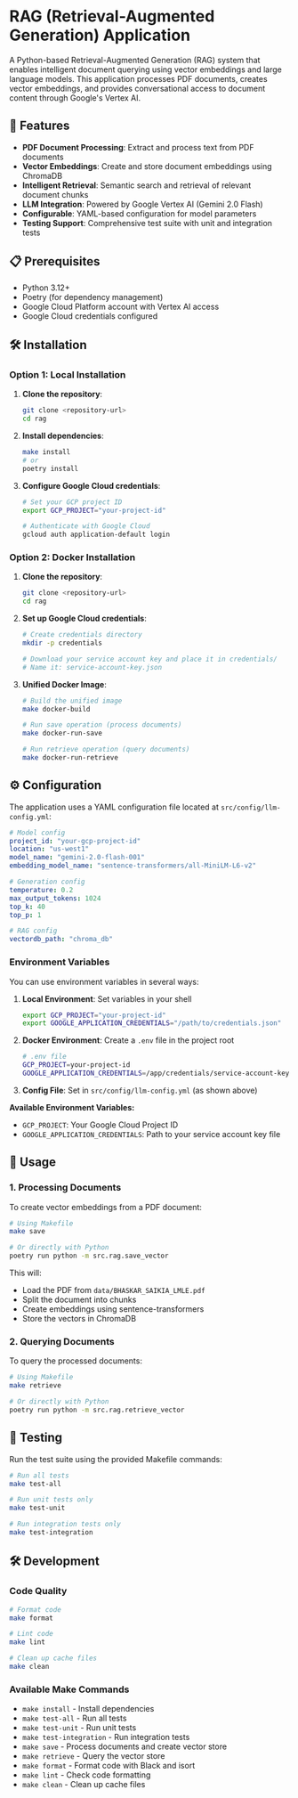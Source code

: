 # RAG (Retrieval-Augmented Generation) Application

A Python-based Retrieval-Augmented Generation (RAG) system that enables intelligent document querying using vector embeddings and large language models. This application processes PDF documents, creates vector embeddings, and provides conversational access to document content through Google's Vertex AI.

## 🚀 Features

- **PDF Document Processing**: Extract and process text from PDF documents
- **Vector Embeddings**: Create and store document embeddings using ChromaDB
- **Intelligent Retrieval**: Semantic search and retrieval of relevant document chunks
- **LLM Integration**: Powered by Google Vertex AI (Gemini 2.0 Flash)
- **Configurable**: YAML-based configuration for model parameters
- **Testing Support**: Comprehensive test suite with unit and integration tests

## 📋 Prerequisites

- Python 3.12+
- Poetry (for dependency management)
- Google Cloud Platform account with Vertex AI access
- Google Cloud credentials configured

## 🛠️ Installation

### Option 1: Local Installation

1. **Clone the repository**:
   ```bash
   git clone <repository-url>
   cd rag
   ```

2. **Install dependencies**:
   ```bash
   make install
   # or
   poetry install
   ```

3. **Configure Google Cloud credentials**:
   ```bash
   # Set your GCP project ID
   export GCP_PROJECT="your-project-id"
   
   # Authenticate with Google Cloud
   gcloud auth application-default login
   ```

### Option 2: Docker Installation

1. **Clone the repository**:
   ```bash
   git clone <repository-url>
   cd rag
   ```

2. **Set up Google Cloud credentials**:
   ```bash
   # Create credentials directory
   mkdir -p credentials
   
   # Download your service account key and place it in credentials/
   # Name it: service-account-key.json
   ```

3. **Unified Docker Image**:
   ```bash
   # Build the unified image
   make docker-build
   
   # Run save operation (process documents)
   make docker-run-save
   
   # Run retrieve operation (query documents)
   make docker-run-retrieve
   ```

## ⚙️ Configuration

The application uses a YAML configuration file located at `src/config/llm-config.yml`:

```yaml
# Model config
project_id: "your-gcp-project-id"
location: "us-west1"
model_name: "gemini-2.0-flash-001"
embedding_model_name: "sentence-transformers/all-MiniLM-L6-v2"

# Generation config
temperature: 0.2
max_output_tokens: 1024
top_k: 40
top_p: 1

# RAG config
vectordb_path: "chroma_db"
```

### Environment Variables

You can use environment variables in several ways:

1. **Local Environment**: Set variables in your shell
   ```bash
   export GCP_PROJECT="your-project-id"
   export GOOGLE_APPLICATION_CREDENTIALS="/path/to/credentials.json"
   ```

2. **Docker Environment**: Create a `.env` file in the project root
   ```bash
   # .env file
   GCP_PROJECT=your-project-id
   GOOGLE_APPLICATION_CREDENTIALS=/app/credentials/service-account-key.json
   ```

3. **Config File**: Set in `src/config/llm-config.yml` (as shown above)

**Available Environment Variables:**
- `GCP_PROJECT`: Your Google Cloud Project ID
- `GOOGLE_APPLICATION_CREDENTIALS`: Path to your service account key file

## 📖 Usage

### 1. Processing Documents

To create vector embeddings from a PDF document:

```bash
# Using Makefile
make save

# Or directly with Python
poetry run python -m src.rag.save_vector
```

This will:
- Load the PDF from `data/BHASKAR_SAIKIA_LMLE.pdf`
- Split the document into chunks
- Create embeddings using sentence-transformers
- Store the vectors in ChromaDB

### 2. Querying Documents

To query the processed documents:

```bash
# Using Makefile
make retrieve

# Or directly with Python
poetry run python -m src.rag.retrieve_vector
```


## 🧪 Testing

Run the test suite using the provided Makefile commands:

```bash
# Run all tests
make test-all

# Run unit tests only
make test-unit

# Run integration tests only
make test-integration
```

## 🛠️ Development

### Code Quality

```bash
# Format code
make format

# Lint code
make lint

# Clean up cache files
make clean
```

### Available Make Commands

- `make install` - Install dependencies
- `make test-all` - Run all tests
- `make test-unit` - Run unit tests
- `make test-integration` - Run integration tests
- `make save` - Process documents and create vector store
- `make retrieve` - Query the vector store
- `make format` - Format code with Black and isort
- `make lint` - Check code formatting
- `make clean` - Clean up cache files

